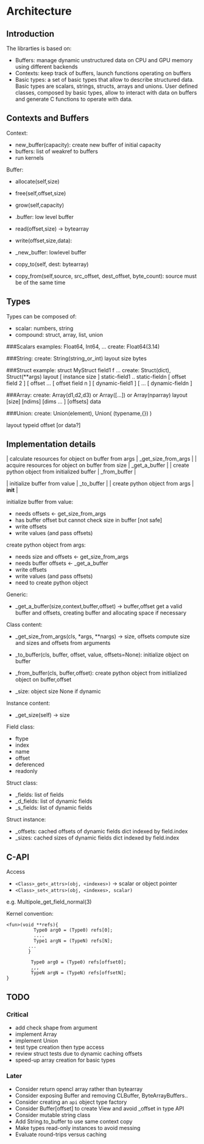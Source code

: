 # Architecture

## Introduction

The librarties is based on:
- Buffers: manage dynamic unstructured data on CPU and GPU memory using different backends
- Contexts: keep track of buffers, launch functions operating on buffers
- Basic types: a set of basic types that allow to describe structured data. Basic types are scalars, strings, structs, arrays and unions. User defined classes, composed by basic types, allow to interact with data on buffers and generate C functions to operate with data.


## Contexts and Buffers

Context:

- new_buffer(capacity): create new buffer of initial capacity
- buffers: list of weakref to buffers
- run kernels

Buffer:
- allocate(self,size)
- free(self,offset,size)
- grow(self,capacity)

- .buffer: low level buffer
- read(offset,size) -> bytearray
- write(offset,size,data):

- _new_buffer: lowlevel buffer
- copy_to(self, dest: bytearray)
- copy_from(self,source, src_offset, dest_offset, byte_count): source must be of the same time


## Types

Types can be composed of:
- scalar: numbers, string
- compound: struct, array, list, union

###Scalars
examples: Float64, Int64, ...
create: Float64(3.14)

###String:
create: String(string_or_int)
layout
  size
  bytes

###Struct
example: struct  MyStruct field1 f ... 
create: Struct(dict), Struct(**args)
layout
  [ instance size ]
  static-field1
  ..
  static-fieldn
  [ offset field 2 ]
  [ offset ...
  [ offset field n ]
  [ dynamic-field1 ]
  [ ...
  [ dynamic-fieldn ]

###Array:
create: Array(d1,d2,d3) or Array([...]) or Array(nparray)
layout
  [size]
  [ndims]
  [dims ... ]
  [offsets]
  data

###Union:
create: Union(element), Union( (typename,{}) )

layout
  typeid
  offset [or data?]


## Implementation details

| calculate resources for object on buffer from args | _get_size_from_args |
| acquire resources for object on buffer from size |  _get_a_buffer |
| create python object from initialized buffer |  _from_buffer |

| initialize buffer from value  | _to_buffer  |
| create python object from args | __init__ |


initialize buffer from value:
  - needs offsets <- get_size_from_args
  - has buffer offset but cannot check size in buffer [not safe]
  - write offsets
  - write values (and pass offsets)

create python object from args:
  - needs size and offsets <- get_size_from_args
  - needs buffer offsets <- _get_a_buffer
  - write offsets
  - write values (and pass offsets)
  - need to create python object








Generic:

- _get_a_buffer(size,context,buffer,offset) -> buffer,offset
  get a valid buffer and offsets, creating buffer and allocating space if necessary

Class content:

- _get_size_from_args(cls, *args, **nargs) -> size, offsets
  compute size and sizes and offsets from arguments

- _to_buffer(cls, buffer, offset, value, offsets=None):
  initialize object on buffer

- _from_buffer(cls, buffer,offset):
  create python object from initlialized object on buffer,offset

- _size: object size
  None if dynamic

Instance content:

- _get_size(self) -> size

Field class:
- ftype
- index
- name
- offset
- deferenced
- readonly

Struct class:
- _fields: list of fields
- _d_fields: list of dynamic fields
- _s_fields: list of dynamic fields

Struct instance:
- _offsets: cached offsets of dynamic fields dict indexed by field.index
- _sizes: cached sizes of dynamic fields dict indexed by field.index





## C-API

Access
- `<Class>_get<_attrs>(obj, <indexes>)` -> scalar or object pointer
- `<Class>_set<_attrs>(obj, <indexes>, scalar)`

e.g. Multipole_get_field_normal(3)

Kernel convention:

```
<fun>(void **refs){
          Type0 arg0 = (Type0) refs[0];
          ....
          Type1 argN = (TypeN) refs[N];
        ...
        }
```

``` <fun>(buffer1, offset, ..., offset3){
         Type0 arg0 = (Type0) refs[offset0];
         ,,,
         TypeN argN = (TypeN) refs[offsetN];
}
```





## TODO

### Critical
- add check shape from argument
- implement Array
- implement Union
- test type creation then type access
- review struct tests due to dynamic caching offsets
- speed-up array creation for basic types

### Later

- Consider return opencl array rather than bytearray
- Consider exposing Buffer and removing CLBuffer, ByteArrayBuffers..
- Consider creating an `api` object type factory
- Consider Buffer[offset] to create View and avoid _offset in type API
- Consider mutable string class
- Add String.to_buffer to use same context copy
- Make types read-only instances to avoid messing
- Evaluate round-trips versus caching
